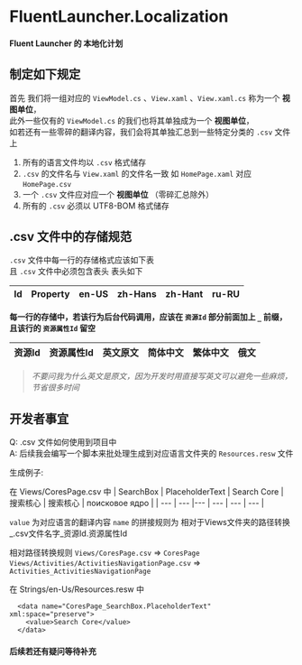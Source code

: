 # FluentLauncher.Localization
#### Fluent Launcher 的 本地化计划

## 制定如下规定

首先 我们将一组对应的 `ViewModel.cs` 、`View.xaml` 、`View.xaml.cs` 称为一个 **视图单位**，  
此外一些仅有的 `ViewModel.cs` 的我们也将其单独成为一个 **视图单位**，  
如若还有一些零碎的翻译内容，我们会将其单独汇总到一些特定分类的 `.csv` 文件上

1. 所有的语言文件均以 `.csv` 格式储存
2. `.csv` 的文件名与 `View.xaml` 的文件名一致 如 `HomePage.xaml` 对应 `HomePage.csv`
3. 一个 `.csv` 文件应对应一个 **视图单位** （零碎汇总除外）
4. 所有的 `.csv` 必须以 UTF8-BOM 格式储存

## .csv 文件中的存储规范

`.csv` 文件中每一行的存储格式应该如下表  
且 `.csv` 文件中必须包含表头 表头如下

| Id | Property | en-US | zh-Hans | zh-Hant | ru-RU |
| ---| ---      |---    | ---     | ---     | ---   |

**每一行的存储中，若该行为后台代码调用，应该在 `资源Id` 部分前面加上 `_` 前缀，且该行的 `资源属性Id` 留空**

| 资源Id | 资源属性Id | 英文原文 | 简体中文 | 繁体中文 | 俄文 |
| ---    | ---        |---        | ---      | ---      | ---  |

> _不要问我为什么英文是原文，因为开发时用直接写英文可以避免一些麻烦，节省很多时间_

## 开发者事宜

Q: .csv 文件如何使用到项目中  
A: 后续我会编写一个脚本来批处理生成到对应语言文件夹的 `Resources.resw` 文件  

生成例子:

在 Views/CoresPage.csv 中
| SearchBox | PlaceholderText | Search Core | 搜索核心 | 搜索核心 | поисковое ядро |
| ---    | ---        |---        | ---      | ---      | ---  |

`value` 为对应语言的翻译内容
`name` 的拼接规则为 相对于Views文件夹的路径转换_.csv文件名字_资源Id.资源属性Id

相对路径转换规则
`Views/CoresPage.csv` => `CoresPage`  
`Views/Activities/ActivitiesNavigationPage.csv` => `Activities_ActivitiesNavigationPage`

在 Strings/en-Us/Resources.resw 中
```
  <data name="CoresPage_SearchBox.PlaceholderText" xml:space="preserve">
    <value>Search Core</value>
  </data>
```

#### 后续若还有疑问等待补充

